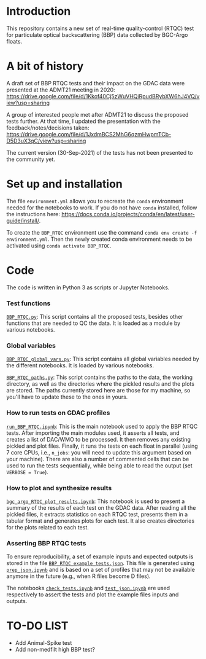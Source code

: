 # Introduction
This repository contains a new set of real-time quality-control (RTQC) test for particulate optical backscattering (BBP) data collected by BGC-Argo floats.

# A bit of history
A draft set of BBP RTQC tests and their impact on the GDAC data were presented at the ADMT21 meeting in 2020: https://drive.google.com/file/d/1Kkof40Cj5zWuVHQiRpudBRybXW6hJ4VQ/view?usp=sharing

A group of interested people met after ADMT21 to discuss the proposed tests further. At that time, I updated the presentation with the feedback/notes/decisions taken: https://drive.google.com/file/d/1JxdmBCS2MhG6qzmHwpmTCb-D5D3uX3qC/view?usp=sharing

The current version (30-Sep-2021) of the tests has not been presented to the community yet.

# Set up and installation
The file `environment.yml` allows you to recreate the `conda` environment needed for the notebooks to work. If you do not have `conda` installed, follow the instructions here: https://docs.conda.io/projects/conda/en/latest/user-guide/install/.

To create the `BBP_RTQC` environment use the command `conda env create -f environment.yml`. Then the newly created conda environment needs to be activated using `conda activate BBP_RTQC`.

# Code
The code is written in Python 3 as scripts or Jupyter Notebooks.

### Test functions
[`BBP_RTQC.py`](https://github.com/euroargodev/BBP_RTQC/blob/main/BBP_RTQC.py): This script contains all the proposed tests, besides other functions that are needed to QC the data. It is loaded as a module by various notebooks.

### Global variables
[`BBP_RTQC_global_vars.py`](https://github.com/euroargodev/BBP_RTQC/blob/main/BBP_RTQC_global_vars.py): This script contains all global variables needed by the different notebooks. It is loaded by various notebooks.

[`BBP_RTQC_paths.py`](https://github.com/euroargodev/BBP_RTQC/blob/main/BBP_RTQC_paths.py): This script contains the paths to the data, the working directory, as well as the directories where the pickled results and the plots are stored. The paths currently stored here are those for my machine, so you'll have to update these to the ones in yours.

### How to run tests on GDAC profiles
[`run_BBP_RTQC.ipynb`](https://github.com/euroargodev/BBP_RTQC/blob/main/run_BBP_RTQC.ipynb): This is the main notebook used to apply the BBP RTQC tests. After importing the main modules used, it asserts all tests, and creates a list of DAC/WMO to be processed. It then removes any existing pickled and plot files. Finally, it runs the tests on each float in parallel (using 7 core CPUs, i.e., `n_jobs`: you will need to update this argument based on your machine).
There are also a number of commented cells that can be used to run the tests sequentially, while being able to read the output (set `VERBOSE = True`).

### How to plot and synthesize results
[`bgc_argo_RTQC_plot_results.ipynb`](https://github.com/euroargodev/BBP_RTQC/blob/main/bgc_argo_RTQC_plot_results.ipynb): This notebook is used to present a summary of the results of each test on the GDAC data. After reading all the pickled files, it extracts statistics on each RTQC test, presents them in a tabular format and generates plots for each test. It also creates directories for the plots related to each test.

### Asserting BBP RTQC tests
To ensure reproducibility, a set of example inputs and expected outputs is stored in the file [`BBP_RTQC_example_tests.json`](https://github.com/euroargodev/BBP_RTQC/blob/main/BBP_RTQC_example_tests.json).
This file is generated using [`prep_json.ipynb`](https://github.com/euroargodev/BBP_RTQC/blob/main/prep_json.ipynb) and is based on a set of profiles that may not be available anymore in the future (e.g., when R files become D files).

The notebooks 
[`check_tests.ipynb`](https://github.com/euroargodev/BBP_RTQC/blob/main/check_tests.ipynb)
and
[`test_json.ipynb`](https://github.com/euroargodev/BBP_RTQC/blob/main/test_json.ipynb)
ere used respectively to assert the tests and plot the example files inputs and outputs.

 




# TO-DO LIST
- Add Animal-Spike test
- Add non-medfilt high BBP test? 
